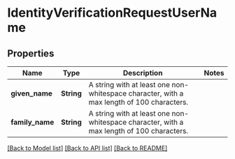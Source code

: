# IdentityVerificationRequestUserName

## Properties

Name | Type | Description | Notes
------------ | ------------- | ------------- | -------------
**given_name** | **String** | A string with at least one non-whitespace character, with a max length of 100 characters. | 
**family_name** | **String** | A string with at least one non-whitespace character, with a max length of 100 characters. | 

[[Back to Model list]](../README.md#documentation-for-models) [[Back to API list]](../README.md#documentation-for-api-endpoints) [[Back to README]](../README.md)



